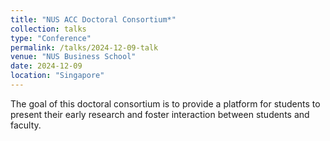 ```yaml
---
title: "NUS ACC Doctoral Consortium*"
collection: talks
type: "Conference"
permalink: /talks/2024-12-09-talk
venue: "NUS Business School"
date: 2024-12-09
location: "Singapore"
---
```


The goal of this doctoral consortium is to provide a platform for students to present their early research and foster interaction between students and faculty.
